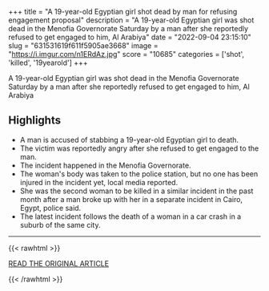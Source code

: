 +++
title = "A 19-year-old Egyptian girl shot dead by man for refusing engagement proposal"
description = "A 19-year-old Egyptian girl was shot dead in the Menofia Governorate Saturday by a man after she reportedly refused to get engaged to him, Al Arabiya"
date = "2022-09-04 23:15:10"
slug = "631531619f611f5905ae3668"
image = "https://i.imgur.com/n1ERdAz.jpg"
score = "10685"
categories = ['shot', 'killed', '19yearold']
+++

A 19-year-old Egyptian girl was shot dead in the Menofia Governorate Saturday by a man after she reportedly refused to get engaged to him, Al Arabiya

## Highlights

- A man is accused of stabbing a 19-year-old Egyptian girl to death.
- The victim was reportedly angry after she refused to get engaged to the man.
- The incident happened in the Menofia Governorate.
- The woman's body was taken to the police station, but no one has been injured in the incident yet, local media reported.
- She was the second woman to be killed in a similar incident in the past month after a man broke up with her in a separate incident in Cairo, Egypt, police said.
- The latest incident follows the death of a woman in a car crash in a suburb of the same city.

---

{{< rawhtml >}}
  <p class="article-category">
    <a target="_blank" href="https://english.alarabiya.net/News/middle-east/2022/09/04/A-19-year-old-Egyptian-girl-shot-dead-by-man-for-refusing-engagement-proposal-">READ THE ORIGINAL ARTICLE</a>
  </p>
{{< /rawhtml >}}
